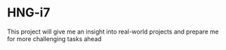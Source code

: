# HNG-i7
 This project will give me an insight into real-world projects and prepare me for more challenging tasks ahead

